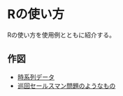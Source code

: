 # Rの使い方

Rの使い方を使用例とともに紹介する。

## 作図

- [時系列データ](https://takeshinishimura.github.io/howtouseR/ts.html)
- [巡回セールスマン問題のようなもの](https://takeshinishimura.github.io/howtouseR/tsp.html)
